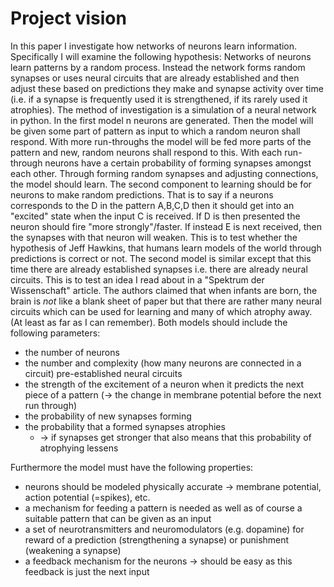 # Project vision
In this paper I investigate how networks of neurons learn information. Specifically I will examine the following hypothesis: Networks of neurons learn patterns by a random process. Instead the network forms random synapses or uses neural circuits that are already established and then adjust these based on predictions they make and synapse activity over time (i.e. if a synapse is frequently used it is strengthened, if its rarely used it atrophies). 
The method of investigation is a simulation of a neural network in python. In the first model n neurons are generated. Then the model will be given some part of pattern as input to which a random neuron shall respond. With more run-throughs the model will be fed more parts of the pattern and new, random neurons shall respond to this. With each run-through neurons have a certain probability of forming synapses amongst each other. Through forming random synapses and adjusting connections, the model should learn. The second component to learning should be for neurons to make random predictions. That is to say if a neurons corresponds to the D in the pattern A,B,C,D then it should get into an "excited" state when the input C is received. If D is then presented the neuron should fire "more strongly"/faster. If instead E is next received, then the synapses with that neuron will weaken. This is to test whether the hypothesis of Jeff Hawkins, that humans learn models of the world through predictions is correct or not.
The second model is similar except that this time there are already established synapses i.e. there are already neural circuits. This is to test an idea I read about in a "Spektrum der Wissenschaft" article. The authors claimed that when infants are born, the brain is *not* like a blank sheet of paper but that there are rather many neural circuits which can be used for learning and many of which atrophy away. (At least as far as I can remember). Both models should include the following parameters: 
- the number of neurons
- the number and complexity (how many neurons are connected in a circuit) pre-established neural circuits
- the strength of the excitement of a neuron when it predicts the next piece of a pattern (-> the change in membrane potential before the next run through)
- the probability of new synapses forming 
- the probability that a formed synapses atrophies
	- -> if synapses get stronger that also means that this probability of atrophying lessens

Furthermore the model must have the following properties: 
- neurons should be modeled physically accurate -> membrane potential, action potential (=spikes), etc. 
- a mechanism for feeding a pattern is needed as well as of course a suitable pattern that can be given as an input
- a set of neurotransmitters and neuromodulators (e.g. dopamine) for reward of a prediction (strengthening a synapse) or punishment (weakening a synapse)
- a feedback mechanism for the neurons -> should be easy as this feedback is just the next input 
